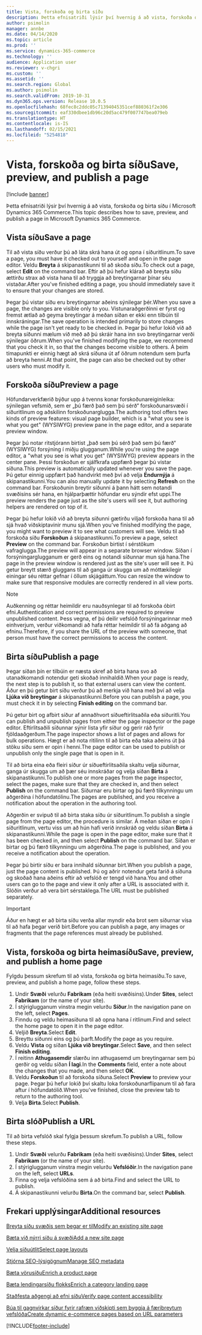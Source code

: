 ```yaml
---
title: Vista, forskoða og birta síðu
description: Þetta efnisatriði lýsir því hvernig á að vista, forskoða og birta síðu í Microsoft Dynamics 365 Commerce.
author: psimolin
manager: annbe
ms.date: 04/14/2020
ms.topic: article
ms.prod: ''
ms.service: dynamics-365-commerce
ms.technology: ''
audience: Application user
ms.reviewer: v-chgri
ms.custom: ''
ms.assetid: ''
ms.search.region: Global
ms.author: psimolin
ms.search.validFrom: 2019-10-31
ms.dyn365.ops.version: Release 10.0.5
ms.openlocfilehash: 68fec8c2ddc05c71394045351cef880361f2e306
ms.sourcegitcommit: eaf330dbee1db96c20d5ac479f007747bea079eb
ms.translationtype: HT
ms.contentlocale: is-IS
ms.lasthandoff: 02/15/2021
ms.locfileid: "5254818"
---
```

# <a name="save-preview-and-publish-a-page"></a><span data-ttu-id="27257-103">Vista, forskoða og birta síðu</span><span class="sxs-lookup"><span data-stu-id="27257-103">Save, preview, and publish a page</span></span>

[!include [banner](includes/banner.md)]

<span data-ttu-id="27257-104">Þetta efnisatriði lýsir því hvernig á að vista, forskoða og birta síðu í Microsoft Dynamics 365 Commerce.</span><span class="sxs-lookup"><span data-stu-id="27257-104">This topic describes how to save, preview, and publish a page in Microsoft Dynamics 365 Commerce.</span></span>

## <a name="save-a-page"></a><span data-ttu-id="27257-105">Vista síðu</span><span class="sxs-lookup"><span data-stu-id="27257-105">Save a page</span></span>

<span data-ttu-id="27257-106">Til að vista síðu verður þú að láta skrá hana út og opna í síðuritlinum.</span><span class="sxs-lookup"><span data-stu-id="27257-106">To save a page, you must have it checked out to yourself and open in the page editor.</span></span> <span data-ttu-id="27257-107">Veldu **Breyta** á skipanastikunni til að skoða síðu.</span><span class="sxs-lookup"><span data-stu-id="27257-107">To check out a page, select **Edit** on the command bar.</span></span> <span data-ttu-id="27257-108">Eftir að þú hefur klárað að breyta síðu ættirðu strax að vista hana til að tryggja að breytingarnar þínar séu vistaðar.</span><span class="sxs-lookup"><span data-stu-id="27257-108">After you've finished editing a page, you should immediately save it to ensure that your changes are stored.</span></span>

<span data-ttu-id="27257-109">Þegar þú vistar síðu eru breytingarnar aðeins sýnilegar þér.</span><span class="sxs-lookup"><span data-stu-id="27257-109">When you save a page, the changes are visible only to you.</span></span> <span data-ttu-id="27257-110">Vistunaraðgerðinni er fyrst og fremst ætlað að geyma breytingar á meðan síðan er ekki enn tilbúin til innskráningar.</span><span class="sxs-lookup"><span data-stu-id="27257-110">The save operation is intended primarily to store changes while the page isn't yet ready to be checked in.</span></span> <span data-ttu-id="27257-111">Þegar þú hefur lokið við að breyta síðunni mælum við með að þú skráir hana inn svo breytingarnar verði sýnilegar öðrum.</span><span class="sxs-lookup"><span data-stu-id="27257-111">When you've finished modifying the page, we recommend that you check it in, so that the changes become visible to others.</span></span> <span data-ttu-id="27257-112">Á þeim tímapunkti er einnig hægt að skrá síðuna út af öðrum notendum sem þurfa að breyta henni.</span><span class="sxs-lookup"><span data-stu-id="27257-112">At that point, the page can also be checked out by other users who must modify it.</span></span>

## <a name="preview-a-page"></a><span data-ttu-id="27257-113">Forskoða síðu</span><span class="sxs-lookup"><span data-stu-id="27257-113">Preview a page</span></span>

<span data-ttu-id="27257-114">Höfundarverkfærið býður upp á tvenns konar forskoðunareiginleika: sýnilegan vefsmið, sem er „þú færð það sem þú sérð“ forskoðunarsvæði í síðuritlinum og aðskilinn forskoðunarglugga.</span><span class="sxs-lookup"><span data-stu-id="27257-114">The authoring tool offers two kinds of preview features: visual page builder, which is a "what you see is what you get" (WYSIWYG) preview pane in the page editor, and a separate preview window.</span></span>

<span data-ttu-id="27257-115">Þegar þú notar ritstjórann birtist „það sem þú sérð það sem þú færð“ (WYSIWYG) forsýning í miðju glugganum.</span><span class="sxs-lookup"><span data-stu-id="27257-115">While you're using the page editor, a "what you see is what you get" (WYSIWYG) preview appears in the center pane.</span></span> <span data-ttu-id="27257-116">Þessi forskoðun er sjálfkrafa uppfærð þegar þú vistar síðuna.</span><span class="sxs-lookup"><span data-stu-id="27257-116">This preview is automatically updated whenever you save the page.</span></span> <span data-ttu-id="27257-117">Þú getur einnig uppfært það handvirkt með því að velja **Endurnýja** á skipanastikunni.</span><span class="sxs-lookup"><span data-stu-id="27257-117">You can also manually update it by selecting **Refresh** on the command bar.</span></span> <span data-ttu-id="27257-118">Forskoðunin breytir síðunni á þann hátt sem notandi svæðisins sér hana, en hjálparþættir höfundar eru sýndir efst uppi.</span><span class="sxs-lookup"><span data-stu-id="27257-118">The preview renders the page just as the site's users will see it, but authoring helpers are rendered on top of it.</span></span>

<span data-ttu-id="27257-119">Þegar þú hefur lokið við að breyta síðunni gætirðu viljað forskoða hana til að sjá hvað viðskiptavinir munu sjá.</span><span class="sxs-lookup"><span data-stu-id="27257-119">When you've finished modifying the page, you might want to preview it to see what customers will see.</span></span> <span data-ttu-id="27257-120">Veldu til að forskoða síðu **Forskoðun** á skipanastikunni.</span><span class="sxs-lookup"><span data-stu-id="27257-120">To preview a page, select **Preview** on the command bar.</span></span> <span data-ttu-id="27257-121">Forskoðun birtist í sérstökum vafraglugga.</span><span class="sxs-lookup"><span data-stu-id="27257-121">The preview will appear in a separate browser window.</span></span> <span data-ttu-id="27257-122">Síðan í forsýningarglugganum er gerð eins og notandi síðunnar mun sjá hana.</span><span class="sxs-lookup"><span data-stu-id="27257-122">The page in the preview window is rendered just as the site's user will see it.</span></span> <span data-ttu-id="27257-123">Þú getur breytt stærð gluggans til að ganga úr skugga um að móttækilegir einingar séu réttar gefnar í öllum skjágáttum.</span><span class="sxs-lookup"><span data-stu-id="27257-123">You can resize the window to make sure that responsive modules are correctly rendered in all view ports.</span></span>

> [!NOTE]
> <span data-ttu-id="27257-124">Auðkenning og réttar heimildir eru nauðsynlegar til að forskoða óbirt efni.</span><span class="sxs-lookup"><span data-stu-id="27257-124">Authentication and correct permissions are required to preview unpublished content.</span></span> <span data-ttu-id="27257-125">Þess vegna, ef þú deilir vefslóð forsýningarinnar með einhverjum, verður viðkomandi að hafa réttar heimildir til að fá aðgang að efninu.</span><span class="sxs-lookup"><span data-stu-id="27257-125">Therefore, if you share the URL of the preview with someone, that person must have the correct permissions to access the content.</span></span>

## <a name="publish-a-page"></a><span data-ttu-id="27257-126">Birta síðu</span><span class="sxs-lookup"><span data-stu-id="27257-126">Publish a page</span></span>

<span data-ttu-id="27257-127">Þegar síðan þín er tilbúin er næsta skref að birta hana svo að utanaðkomandi notendur geti skoðað innihaldið.</span><span class="sxs-lookup"><span data-stu-id="27257-127">When your page is ready, the next step is to publish it, so that external users can view the content.</span></span> <span data-ttu-id="27257-128">Áður en þú getur birt síðu verður þú að merkja við hana með því að velja **Ljúka við breytingar** á skipanastikunni.</span><span class="sxs-lookup"><span data-stu-id="27257-128">Before you can publish a page, you must check it in by selecting **Finish editing** on the command bar.</span></span>

<span data-ttu-id="27257-129">Þú getur birt og afbirt síður af annaðhvort síðueftirlitsaðila eða síðuritli.</span><span class="sxs-lookup"><span data-stu-id="27257-129">You can publish and unpublish pages from either the page inspector or the page editor.</span></span> <span data-ttu-id="27257-130">Eftirlitsaðili síðunnar sýnir lista yfir síður og gerir ráð fyrir fjöldaaðgerðum.</span><span class="sxs-lookup"><span data-stu-id="27257-130">The page inspector shows a list of pages and allows for bulk operations.</span></span> <span data-ttu-id="27257-131">Hægt er að nota ritilinn til að birta eða taka aðeins út þá stöku síðu sem er opin í henni.</span><span class="sxs-lookup"><span data-stu-id="27257-131">The page editor can be used to publish or unpublish only the single page that is open in it.</span></span>

<span data-ttu-id="27257-132">Til að birta eina eða fleiri síður úr síðueftirlitsaðila skaltu velja síðurnar, ganga úr skugga um að þær séu innskráðar og velja síðan **Birta** á skipanastikunni.</span><span class="sxs-lookup"><span data-stu-id="27257-132">To publish one or more pages from the page inspector, select the pages, make sure that they are checked in, and then select **Publish** on the command bar.</span></span> <span data-ttu-id="27257-133">Síðurnar eru birtar og þú færð tilkynningu um aðgerðina í höfundatólinu.</span><span class="sxs-lookup"><span data-stu-id="27257-133">The pages are published, and you receive a notification about the operation in the authoring tool.</span></span>

<span data-ttu-id="27257-134">Aðgerðin er svipuð til að birta staka síðu úr síðuritlinum.</span><span class="sxs-lookup"><span data-stu-id="27257-134">To publish a single page from the page editor, the procedure is similar.</span></span> <span data-ttu-id="27257-135">Á meðan síðan er opin í síðuritlinum, vertu viss um að hún hafi verið innskráð og veldu síðan **Birta** á skipanastikunni.</span><span class="sxs-lookup"><span data-stu-id="27257-135">While the page is open in the page editor, make sure that it has been checked in, and then select **Publish** on the command bar.</span></span> <span data-ttu-id="27257-136">Síðan er birtar og þú færð tilkynningu um aðgerðina.</span><span class="sxs-lookup"><span data-stu-id="27257-136">The page is published, and you receive a notification about the operation.</span></span>

<span data-ttu-id="27257-137">Þegar þú birtir síðu er bara innihald síðunnar birt.</span><span class="sxs-lookup"><span data-stu-id="27257-137">When you publish a page, just the page content is published.</span></span> <span data-ttu-id="27257-138">Þú og aðrir notendur geta farið á síðuna og skoðað hana aðeins eftir að vefslóð er tengd við hana.</span><span class="sxs-lookup"><span data-stu-id="27257-138">You and other users can go to the page and view it only after a URL is associated with it.</span></span> <span data-ttu-id="27257-139">Slóðin verður að vera birt sérstaklega.</span><span class="sxs-lookup"><span data-stu-id="27257-139">The URL must be published separately.</span></span>

> [!IMPORTANT]
> <span data-ttu-id="27257-140">Áður en hægt er að birta síðu verða allar myndir eða brot sem síðurnar vísa til að hafa þegar verið birt.</span><span class="sxs-lookup"><span data-stu-id="27257-140">Before you can publish a page, any images or fragments that the page references must already be published.</span></span>

## <a name="save-preview-and-publish-a-home-page"></a><span data-ttu-id="27257-141">Vista, forskoða og birta heimasíðu</span><span class="sxs-lookup"><span data-stu-id="27257-141">Save, preview, and publish a home page</span></span>

<span data-ttu-id="27257-142">Fylgdu þessum skrefum til að vista, forskoða og birta heimasíðu.</span><span class="sxs-lookup"><span data-stu-id="27257-142">To save, preview, and publish a home page, follow these steps.</span></span>

1. <span data-ttu-id="27257-143">Undir **Svæði** velurðu **Fabrikam** (eða heiti svæðisins).</span><span class="sxs-lookup"><span data-stu-id="27257-143">Under **Sites**, select **Fabrikam** (or the name of your site).</span></span>
1. <span data-ttu-id="27257-144">Í stýriglugganum vinstra megin velurðu **Síður**.</span><span class="sxs-lookup"><span data-stu-id="27257-144">In the navigation pane on the left, select **Pages**.</span></span>
1. <span data-ttu-id="27257-145">Finndu og veldu heimasíðuna til að opna hana í ritlinum.</span><span class="sxs-lookup"><span data-stu-id="27257-145">Find and select the home page to open it in the page editor.</span></span>
1. <span data-ttu-id="27257-146">Veljið **Breyta**.</span><span class="sxs-lookup"><span data-stu-id="27257-146">Select **Edit**.</span></span>
1. <span data-ttu-id="27257-147">Breyttu síðunni eins og þú þarft.</span><span class="sxs-lookup"><span data-stu-id="27257-147">Modify the page as you require.</span></span>
1. <span data-ttu-id="27257-148">Veldu **Vista** og síðan **Ljúka við breytingar**.</span><span class="sxs-lookup"><span data-stu-id="27257-148">Select **Save**, and then select **Finish editing**.</span></span>
1. <span data-ttu-id="27257-149">Í reitinn **Athugasemdir** slærðu inn athugasemd um breytingarnar sem þú gerðir og veldu síðan **Í lagi**.</span><span class="sxs-lookup"><span data-stu-id="27257-149">In the **Comments** field, enter a note about the changes that you made, and then select **OK**.</span></span>
1. <span data-ttu-id="27257-150">Veldu **Forskoðun** til að forskoða síðuna.</span><span class="sxs-lookup"><span data-stu-id="27257-150">Select **Preview** to preview your page.</span></span> <span data-ttu-id="27257-151">Þegar þú hefur lokið því skaltu loka forskoðunarflipanum til að fara aftur í höfundatólið.</span><span class="sxs-lookup"><span data-stu-id="27257-151">When you've finished, close the preview tab to return to the authoring tool.</span></span>
1. <span data-ttu-id="27257-152">Velja **Birta**.</span><span class="sxs-lookup"><span data-stu-id="27257-152">Select **Publish**.</span></span>

## <a name="publish-a-url"></a><span data-ttu-id="27257-153">Birta slóð</span><span class="sxs-lookup"><span data-stu-id="27257-153">Publish a URL</span></span>

<span data-ttu-id="27257-154">Til að birta vefslóð skal fylgja þessum skrefum.</span><span class="sxs-lookup"><span data-stu-id="27257-154">To publish a URL, follow these steps.</span></span>

1. <span data-ttu-id="27257-155">Undir **Svæði** velurðu **Fabrikam** (eða heiti svæðisins).</span><span class="sxs-lookup"><span data-stu-id="27257-155">Under **Sites**, select **Fabrikam** (or the name of your site).</span></span>
1. <span data-ttu-id="27257-156">Í stýriglugganum vinstra megin velurðu **Vefslóðir**.</span><span class="sxs-lookup"><span data-stu-id="27257-156">In the navigation pane on the left, select **URLs**.</span></span>
1. <span data-ttu-id="27257-157">Finna og velja vefslóðina sem á að birta.</span><span class="sxs-lookup"><span data-stu-id="27257-157">Find and select the URL to publish.</span></span>
1. <span data-ttu-id="27257-158">Á skipanastikunni velurðu **Birta**.</span><span class="sxs-lookup"><span data-stu-id="27257-158">On the command bar, select **Publish**.</span></span>

## <a name="additional-resources"></a><span data-ttu-id="27257-159">Frekari upplýsingar</span><span class="sxs-lookup"><span data-stu-id="27257-159">Additional resources</span></span>

[<span data-ttu-id="27257-160">Breyta síðu svæðis sem þegar er til</span><span class="sxs-lookup"><span data-stu-id="27257-160">Modify an existing site page</span></span>](modify-existing-page.md)

[<span data-ttu-id="27257-161">Bæta við nýrri síðu á svæði</span><span class="sxs-lookup"><span data-stu-id="27257-161">Add a new site page</span></span>](add-new-page.md)

[<span data-ttu-id="27257-162">Velja síðuútlit</span><span class="sxs-lookup"><span data-stu-id="27257-162">Select page layouts</span></span>](select-page-layouts.md)

[<span data-ttu-id="27257-163">Stjórna SEO-lýsigögnum</span><span class="sxs-lookup"><span data-stu-id="27257-163">Manage SEO metadata</span></span>](manage-seo-metadata.md)

[<span data-ttu-id="27257-164">Bæta vörusíðu</span><span class="sxs-lookup"><span data-stu-id="27257-164">Enrich a product page</span></span>](enrich-product-page.md)

[<span data-ttu-id="27257-165">Bæta lendingarsíðu flokks</span><span class="sxs-lookup"><span data-stu-id="27257-165">Enrich a category landing page</span></span>](enrich-category-page.md)

[<span data-ttu-id="27257-166">Staðfesta aðgengi að efni síðu</span><span class="sxs-lookup"><span data-stu-id="27257-166">Verify page content accessibility</span></span>](verify-accessibility.md)

[<span data-ttu-id="27257-167">Búa til gagnvirkar síður fyrir rafræn viðskipti sem byggja á færibreytum vefslóða</span><span class="sxs-lookup"><span data-stu-id="27257-167">Create dynamic e-commerce pages based on URL parameters</span></span>](create-dynamic-pages.md)


[!INCLUDE[footer-include](../includes/footer-banner.md)]